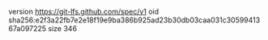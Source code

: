 version https://git-lfs.github.com/spec/v1
oid sha256:e2f3a22fb7e2e18f19e9ba386b925ad23b30db03caa031c3059941367a097225
size 346
